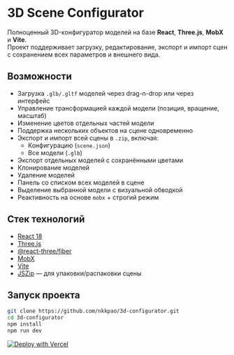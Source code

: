 # 3D Scene Configurator

Полноценный 3D-конфигуратор моделей на базе **React**, **Three.js**, **MobX** и **Vite**.  
Проект поддерживает загрузку, редактирование, экспорт и импорт сцен с сохранением всех параметров и внешнего вида.

## Возможности

- Загрузка `.glb/.gltf` моделей через drag-n-drop или через интерфейс
- Управление трансформацией каждой модели (позиция, вращение, масштаб)
- Изменение цветов отдельных частей модели
- Поддержка нескольких объектов на сцене одновременно
- Экспорт и импорт всей сцены в `.zip`, включая:
  - Конфигурацию (`scene.json`)
  - Все модели (`.glb`)
- Экспорт отдельных моделей с сохранёнными цветами
- Клонирование моделей
- Удаление моделей
- Панель со списком всех моделей в сцене
- Выделение выбранной модели с визуальной обводкой
- Реактивность на основе `mobx` + строгий режим

## Стек технологий

- [React 18](https://react.dev)
- [Three.js](https://threejs.org/)
- [@react-three/fiber](https://github.com/pmndrs/react-three-fiber)
- [MobX](https://mobx.js.org/)
- [Vite](https://vitejs.dev/)
- [JSZip](https://stuk.github.io/jszip/) — для упаковки/распаковки сцены

## Запуск проекта

```bash
git clone https://github.com/nkkpao/3d-configurator.git
cd 3d-configurator
npm install
npm run dev
```

[![Deploy with Vercel](https://vercel.com/button)](https://vercel.com/import/project?template=https://github.com/nkkpao/3d-configurator)
